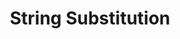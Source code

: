 ---
title: String Substitution
permalink: docs/commands/miscellaneous/miscellaneous/#string-substitution-strsub
parent: Miscellaneous Commands
has_children: false
nav_order: 1
---